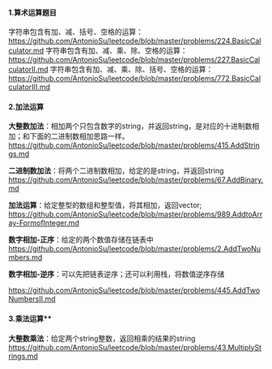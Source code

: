#### **1.算术运算题目**

字符串包含有加、减、括号、空格的运算： https://github.com/AntonioSu/leetcode/blob/master/problems/224.BasicCalculator.md
字符串包含有加、减、乘、除、空格的运算：https://github.com/AntonioSu/leetcode/blob/master/problems/227.BasicCalculatorII.md 
字符串包含有加、减、乘、除、括号、空格的运算： https://github.com/AntonioSu/leetcode/blob/master/problems/772.BasicCalculatorIII.md



#### **2.加法运算**

**大整数加法**：相加两个只包含数字的string，并返回string，是对应的十进制数相加；和下面的二进制数相加思路一样。
https://github.com/AntonioSu/leetcode/blob/master/problems/415.AddStrings.md

**二进制数加法**：将两个二进制数相加，给定的是string，并返回string
https://github.com/AntonioSu/leetcode/blob/master/problems/67.AddBinary.md

**加法运算**：给定整型的数组和整型值，将其相加，返回vector;
https://github.com/AntonioSu/leetcode/blob/master/problems/989.AddtoArray-FormofInteger.md

**数字相加-正序**：给定的两个数值存储在链表中
https://github.com/AntonioSu/leetcode/blob/master/problems/2.AddTwoNumbers.md

**数字相加-逆序**：可以先把链表逆序；还可以利用栈，将数值逆序存储

https://github.com/AntonioSu/leetcode/blob/master/problems/445.AddTwoNumbersII.md



#### 3.乘法运算**

**大整数乘法**：给定两个string整数，返回相乘的结果的string
https://github.com/AntonioSu/leetcode/blob/master/problems/43.MultiplyStrings.md

